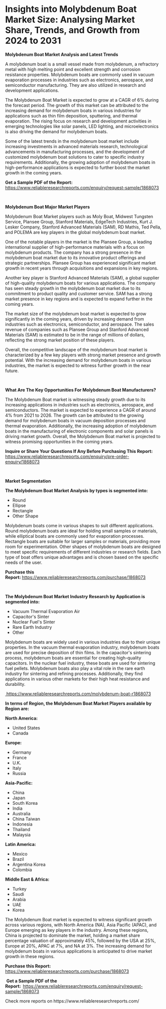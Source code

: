 <p><h1>Insights into Molybdenum Boat Market Size: Analysing Market Share, Trends, and Growth from 2024 to 2031</h1></p><p><strong>Molybdenum Boat Market Analysis and Latest Trends</strong></p>
<p><p>A molybdenum boat is a small vessel made from molybdenum, a refractory metal with high melting point and excellent strength and corrosion resistance properties. Molybdenum boats are commonly used in vacuum evaporation processes in industries such as electronics, aerospace, and semiconductor manufacturing. They are also utilized in research and development applications.</p><p>The Molybdenum Boat Market is expected to grow at a CAGR of 6% during the forecast period. The growth of this market can be attributed to the increasing demand for molybdenum boats in various industries for applications such as thin film deposition, sputtering, and thermal evaporation. The rising focus on research and development activities in emerging technologies like solar panels, LED lighting, and microelectronics is also driving the demand for molybdenum boats.</p><p>Some of the latest trends in the molybdenum boat market include increasing investments in advanced materials research, technological advancements in manufacturing processes, and the development of customized molybdenum boat solutions to cater to specific industry requirements. Additionally, the growing adoption of molybdenum boats in high-performance applications is expected to further boost the market growth in the coming years.</p></p>
<p><strong>Get a Sample PDF of the Report:&nbsp;</strong> <a href="https://www.reliableresearchreports.com/enquiry/request-sample/1868073">https://www.reliableresearchreports.com/enquiry/request-sample/1868073</a></p>
<p>&nbsp;</p>
<p><strong>Molybdenum Boat Major Market Players</strong></p>
<p><p>Molybdenum Boat Market players such as Moly Boat, Midwest Tungsten Service, Plansee Group, Stanford Materials, EdgeTech Industries, Kurt J. Lesker Company, Stanford Advanced Materials (SAM), RD Mathis, Ted Pella, and POLEMA are key players in the global molybdenum boat market.</p><p>One of the notable players in the market is the Plansee Group, a leading international supplier of high-performance materials with a focus on molybdenum products. The company has a strong presence in the molybdenum boat market due to its innovative product offerings and strategic partnerships. Plansee Group has experienced significant market growth in recent years through acquisitions and expansions in key regions.</p><p>Another key player is Stanford Advanced Materials (SAM), a global supplier of high-quality molybdenum boats for various applications. The company has seen steady growth in the molybdenum boat market due to its commitment to product quality and customer service. SAM has a strong market presence in key regions and is expected to expand further in the coming years.</p><p>The market size of the molybdenum boat market is expected to grow significantly in the coming years, driven by increasing demand from industries such as electronics, semiconductor, and aerospace. The sales revenue of companies such as Plansee Group and Stanford Advanced Materials (SAM) is estimated to be in the range of millions of dollars, reflecting the strong market position of these players.</p><p>Overall, the competitive landscape of the molybdenum boat market is characterized by a few key players with strong market presence and growth potential. With the increasing demand for molybdenum boats in various industries, the market is expected to witness further growth in the near future.</p></p>
<p>&nbsp;</p>
<p><strong>What Are The Key Opportunities For Molybdenum Boat Manufacturers?</strong></p>
<p><p>The Molybdenum Boat market is witnessing steady growth due to its increasing applications in industries such as electronics, aerospace, and semiconductors. The market is expected to experience a CAGR of around 4% from 2021 to 2026. The growth can be attributed to the growing demand for molybdenum boats in vacuum deposition processes and thermal evaporation. Additionally, the increasing adoption of molybdenum boats in the manufacturing of electronic components and solar panels is driving market growth. Overall, the Molybdenum Boat market is projected to witness promising opportunities in the coming years.</p></p>
<p><strong>Inquire or Share Your Questions If Any Before Purchasing This Report:</strong> <a href="https://www.reliableresearchreports.com/enquiry/pre-order-enquiry/1868073">https://www.reliableresearchreports.com/enquiry/pre-order-enquiry/1868073</a></p>
<p>&nbsp;</p>
<p><strong>Market Segmentation</strong></p>
<p><strong>The Molybdenum Boat Market Analysis by types is segmented into:</strong></p>
<p><ul><li>Round</li><li>Ellipse</li><li>Rectangle</li><li>Other Shape</li></ul></p>
<p><p>Molybdenum boats come in various shapes to suit different applications. Round molybdenum boats are ideal for holding small samples or materials, while elliptical boats are commonly used for evaporation processes. Rectangle boats are suitable for larger samples or materials, providing more room for experimentation. Other shapes of molybdenum boats are designed to meet specific requirements of different industries or research fields. Each type of boat offers unique advantages and is chosen based on the specific needs of the user.</p></p>
<p><strong>Purchase this Report:&nbsp;</strong><a href="https://www.reliableresearchreports.com/purchase/1868073">https://www.reliableresearchreports.com/purchase/1868073</a></p>
<p>&nbsp;</p>
<p><strong>The Molybdenum Boat Market Industry Research by Application is segmented into:</strong></p>
<p><ul><li>Vacuum Thermal Evaporation Air</li><li>Capacitor's Sinter</li><li>Nuclear Fuel's Sinter</li><li>Rare Earth Industry</li><li>Other</li></ul></p>
<p><p>Molybdenum boats are widely used in various industries due to their unique properties. In the vacuum thermal evaporation industry, molybdenum boats are used for precise deposition of thin films. In the capacitor's sintering process, molybdenum boats are essential for creating high-quality capacitors. In the nuclear fuel industry, these boats are used for sintering fuel pellets. Molybdenum boats also play a vital role in the rare earth industry for sintering and refining processes. Additionally, they find applications in various other markets for their high heat resistance and durability.</p></p>
<p><a href="https://www.reliableresearchreports.com/molybdenum-boat-r1868073">&nbsp;https://www.reliableresearchreports.com/molybdenum-boat-r1868073</a></p>
<p><strong>In terms of Region, the Molybdenum Boat Market Players available by Region are:</strong></p>
<p>
    <p> <strong> North America: </strong>
        <ul>
            <li>United States</li>
            <li>Canada</li>
        </ul>
        </p> 
    <p> <strong> Europe: </strong>
        <ul>
            <li>Germany</li>
            <li>France</li>
            <li>U.K.</li>
            <li>Italy</li>
            <li>Russia</li>
        </ul>
        </p> 
    <p> <strong> Asia-Pacific: </strong>
        <ul>
            <li>China</li>
            <li>Japan</li>
            <li>South Korea</li>
            <li>India</li>
            <li>Australia</li>
            <li>China Taiwan</li>
            <li>Indonesia</li>
            <li>Thailand</li>
            <li>Malaysia</li>
        </ul>
        </p> 
    <p> <strong> Latin America: </strong>
        <ul>
            <li>Mexico</li>
            <li>Brazil</li>
            <li>Argentina Korea</li>
            <li>Colombia</li>
        </ul>
        </p> 
    <p> <strong> Middle East & Africa: </strong>
        <ul>
            <li>Turkey</li>
            <li>Saudi</li>
            <li>Arabia</li>
            <li>UAE</li>
            <li>Korea</li>
        </ul>
    </p>
    </p>
<p><p>The Molybdenum Boat market is expected to witness significant growth across various regions, with North America (NA), Asia Pacific (APAC), and Europe emerging as key players in the industry. Among these regions, China is projected to dominate the market, holding a market share percentage valuation of approximately 45%, followed by the USA at 25%, Europe at 20%, APAC at 7%, and NA at 3%. The increasing demand for molybdenum boats in various applications is anticipated to drive market growth in these regions.</p></p>
<p><strong>Purchase this Report: </strong><a href="https://www.reliableresearchreports.com/purchase/1868073">https://www.reliableresearchreports.com/purchase/1868073</a></p>
<p>&nbsp;<strong>Get a Sample PDF of the Report:&nbsp;&nbsp;</strong><a href="https://www.reliableresearchreports.com/enquiry/request-sample/1868073">https://www.reliableresearchreports.com/enquiry/request-sample/1868073</a></p>
<p><strong></strong></p>
<p>Check more reports on https://www.reliableresearchreports.com/</p>
